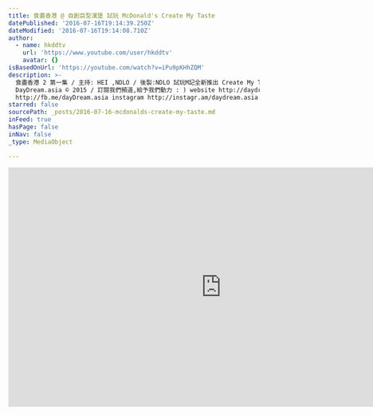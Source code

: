 ```yaml
---
title: 食盡香港 @ 自創巨型漢堡 試玩 McDonald's Create My Taste
datePublished: '2016-07-16T19:14:39.250Z'
dateModified: '2016-07-16T19:14:08.710Z'
author:
  - name: hkddtv
    url: 'https://www.youtube.com/user/hkddtv'
    avatar: {}
isBasedOnUrl: 'https://youtube.com/watch?v=iPu9pKHhZQM'
description: >-
  食盡香港 2 第一集 / 主持: HEI ,NDLO / 後製:NDLO 試玩M記全新推出 Create My Taste 自創漢堡及試食@@
  DayDream.asia © 2015 / 訂閱我們頻道,給予我們動力 : ) website http://daydream.asia facebook
  http://fb.me/dayDream.asia instagram http://instagr.am/daydream.asia
starred: false
sourcePath: _posts/2016-07-16-mcdonalds-create-my-taste.md
inFeed: true
hasPage: false
inNav: false
_type: MediaObject

---
```

<iframe src="https://cdn.embedly.com/widgets/media.html?src=https%3A%2F%2Fwww.youtube.com%2Fembed%2FiPu9pKHhZQM%3Ffeature%3Doembed&amp;url=http%3A%2F%2Fwww.youtube.com%2Fwatch%3Fv%3DiPu9pKHhZQM&amp;image=https%3A%2F%2Fi.ytimg.com%2Fvi%2FiPu9pKHhZQM%2Fhqdefault.jpg&amp;key=b7d04c9b404c499eba89ee7072e1c4f7&amp;type=text%2Fhtml&amp;schema=youtube" width="854" height="480" scrolling="no" frameborder="0" allowfullscreen="" style=""></iframe>